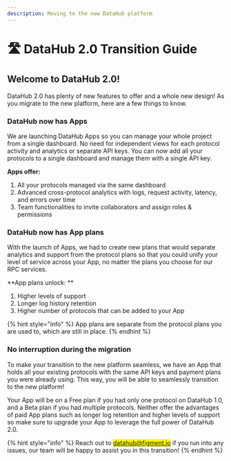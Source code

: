 ```yaml
---
description: Moving to the new DataHub platform
---
```


# 🛣 DataHub 2.0 Transition Guide

## Welcome to DataHub 2.0!

DataHub 2.0 has plenty of new features to offer and a whole new design! As you migrate to the new platform, here are a few things to know.

### DataHub now has Apps&#x20;

We are launching DataHub Apps so you can manage your whole project from a single dashboard. No need for independent views for each protocol activity and analytics or separate API keys. You can now add all your protocols to a single dashboard and manage them with a single API key.

**Apps offer:**&#x20;

1. All your protocols managed via the same dashboard&#x20;
2. Advanced cross-protocol analytics with logs, request activity, latency, and errors over time&#x20;
3. Team functionalities to invite collaborators and assign roles & permissions

### DataHub now has App plans&#x20;

With the launch of Apps, we had to create new plans that would separate analytics and support from the protocol plans so that you could unify your level of service across your App, no matter the plans you choose for our RPC services.

**App plans unlock: **

1. Higher levels of support&#x20;
2. Longer log history retention&#x20;
3. Higher number of protocols that can be added to your App

{% hint style="info" %}
App plans are separate from the protocol plans you are used to, which are still in place.
{% endhint %}

### No interruption during the migration

To make your transition to the new platform seamless, we have an App that holds all your existing protocols with the same API keys and payment plans you were already using. This way, you will be able to seamlessly transition to the new platform!&#x20;

Your App will be on a Free plan if you had only one protocol on DataHub 1.0, and a Beta plan if you had multiple protocols. Neither offer the advantages of paid App plans such as longer log retention and higher levels of support so make sure to upgrade your App to leverage the full power of DataHub 2.0.&#x20;



{% hint style="info" %}
Reach out to <mark style="color:blue;">datahub@figment.io</mark> if you run into any issues, our team will be happy to assist you in this transition!
{% endhint %}
